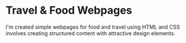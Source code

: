 # Travel & Food Webpages
I'm created simple webpages for food and travel using HTML and CSS involves creating structured content with attractive design elements.
